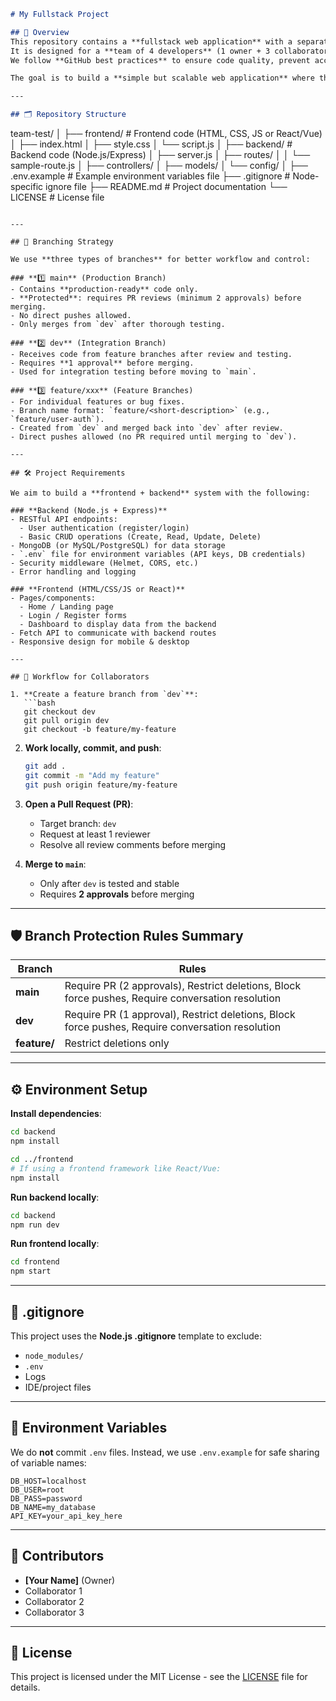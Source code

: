 ```markdown
# My Fullstack Project

## 📌 Overview
This repository contains a **fullstack web application** with a separate **frontend** and **backend**.  
It is designed for a **team of 4 developers** (1 owner + 3 collaborators) working in a collaborative, review-driven workflow.  
We follow **GitHub best practices** to ensure code quality, prevent accidental overwrites, and maintain a clean commit history.

The goal is to build a **simple but scalable web application** where the frontend communicates with a secure backend API.

---

## 🗂 Repository Structure
```

team-test/
│
├── frontend/                # Frontend code (HTML, CSS, JS or React/Vue)
│   ├── index.html
│   ├── style.css
│   └── script.js
│
├── backend/                 # Backend code (Node.js/Express)
│   ├── server.js
│   ├── routes/
│   │   └── sample-route.js
│   ├── controllers/
│   ├── models/
│   └── config/
│
├── .env.example              # Example environment variables file
├── .gitignore                # Node-specific ignore file
├── README.md                 # Project documentation
└── LICENSE                   # License file

````

---

## 🌿 Branching Strategy

We use **three types of branches** for better workflow and control:

### **1️⃣ main** (Production Branch)
- Contains **production-ready** code only.
- **Protected**: requires PR reviews (minimum 2 approvals) before merging.
- No direct pushes allowed.
- Only merges from `dev` after thorough testing.

### **2️⃣ dev** (Integration Branch)
- Receives code from feature branches after review and testing.
- Requires **1 approval** before merging.
- Used for integration testing before moving to `main`.

### **3️⃣ feature/xxx** (Feature Branches)
- For individual features or bug fixes.
- Branch name format: `feature/<short-description>` (e.g., `feature/user-auth`).
- Created from `dev` and merged back into `dev` after review.
- Direct pushes allowed (no PR required until merging to `dev`).

---

## 🛠 Project Requirements

We aim to build a **frontend + backend** system with the following:

### **Backend (Node.js + Express)**
- RESTful API endpoints:
  - User authentication (register/login)
  - Basic CRUD operations (Create, Read, Update, Delete)
- MongoDB (or MySQL/PostgreSQL) for data storage
- `.env` file for environment variables (API keys, DB credentials)
- Security middleware (Helmet, CORS, etc.)
- Error handling and logging

### **Frontend (HTML/CSS/JS or React)**
- Pages/components:
  - Home / Landing page
  - Login / Register forms
  - Dashboard to display data from the backend
- Fetch API to communicate with backend routes
- Responsive design for mobile & desktop

---

## 🔄 Workflow for Collaborators

1. **Create a feature branch from `dev`**:
   ```bash
   git checkout dev
   git pull origin dev
   git checkout -b feature/my-feature
````

2. **Work locally, commit, and push**:

   ```bash
   git add .
   git commit -m "Add my feature"
   git push origin feature/my-feature
   ```

3. **Open a Pull Request (PR)**:

   * Target branch: `dev`
   * Request at least 1 reviewer
   * Resolve all review comments before merging

4. **Merge to `main`**:

   * Only after `dev` is tested and stable
   * Requires **2 approvals** before merging

---

## 🛡 Branch Protection Rules Summary

| Branch       | Rules                                                                                             |
| ------------ | ------------------------------------------------------------------------------------------------- |
| **main**     | Require PR (2 approvals), Restrict deletions, Block force pushes, Require conversation resolution |
| **dev**      | Require PR (1 approval), Restrict deletions, Block force pushes, Require conversation resolution  |
| **feature/** | Restrict deletions only                                                                           |

---

## ⚙️ Environment Setup

**Install dependencies**:

```bash
cd backend
npm install

cd ../frontend
# If using a frontend framework like React/Vue:
npm install
```

**Run backend locally**:

```bash
cd backend
npm run dev
```

**Run frontend locally**:

```bash
cd frontend
npm start
```

---

## 📄 .gitignore

This project uses the **Node.js .gitignore** template to exclude:

* `node_modules/`
* `.env`
* Logs
* IDE/project files

---

## 🔐 Environment Variables

We do **not** commit `.env` files.
Instead, we use `.env.example` for safe sharing of variable names:

```env
DB_HOST=localhost
DB_USER=root
DB_PASS=password
DB_NAME=my_database
API_KEY=your_api_key_here
```

---

## 👥 Contributors

* **\[Your Name]** (Owner)
* Collaborator 1
* Collaborator 2
* Collaborator 3

---

## 📜 License

This project is licensed under the MIT License - see the [LICENSE](LICENSE) file for details.

```
